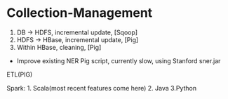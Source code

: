 # Collection-Management
1. DB -> HDFS, incremental update, [Sqoop]
2. HDFS -> HBase, incremental update, [Pig]
3. Within HBase, cleaning, [Pig]
*  Improve existing NER Pig script, currently slow, using Stanford sner.jar

ETL(PIG)

Spark: 1. Scala(most recent features come here)	2. Java	3.Python
